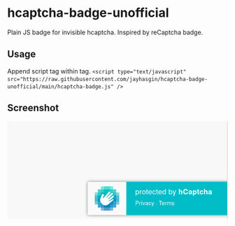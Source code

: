 # hcaptcha-badge-unofficial
Plain JS badge for invisible hcaptcha. Inspired by reCaptcha badge.

## Usage
Append script tag within <body> tag.
  `<script type="text/javascript" src="https://raw.githubusercontent.com/jayhasgin/hcaptcha-badge-unofficial/main/hcaptcha-badge.js" />`

## Screenshot
![Screenshot](screenshot.png)
